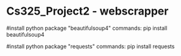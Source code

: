 # Cs325_Project2 - webscrapper

#install python package "beautifulsoup4"
commands: pip install beautifulsoup4

#install python package "requests"
commands: pip install requests